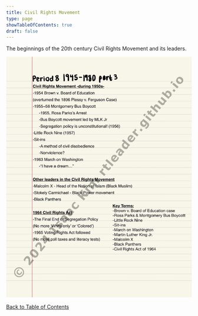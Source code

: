```yaml
---
title: Civil Rights Movement
type: page
showTableOfContents: true
draft: false
---
```

The beginnings of the 20th century Civil Rights Movement and its leaders.

![](./marked_AP_USHistory_Notes-23.jpg)

[Back to Table of Contents](../)